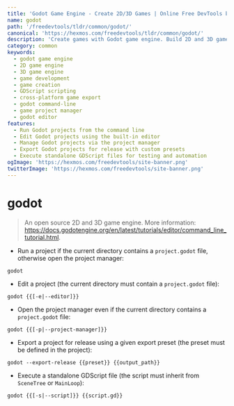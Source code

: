 ```yaml
---
title: 'Godot Game Engine - Create 2D/3D Games | Online Free DevTools by Hexmos'
name: godot
path: '/freedevtools/tldr/common/godot/'
canonical: 'https://hexmos.com/freedevtools/tldr/common/godot/'
description: 'Create games with Godot game engine. Build 2D and 3D games, export for multiple platforms, and use GDScript. Free online tool, no registration required.'
category: common
keywords:
  - godot game engine
  - 2D game engine
  - 3D game engine
  - game development
  - game creation
  - GDScript scripting
  - cross-platform game export
  - godot command-line
  - game project manager
  - godot editor
features:
  - Run Godot projects from the command line
  - Edit Godot projects using the built-in editor
  - Manage Godot projects via the project manager
  - Export Godot projects for release with custom presets
  - Execute standalone GDScript files for testing and automation
ogImage: 'https://hexmos.com/freedevtools/site-banner.png'
twitterImage: 'https://hexmos.com/freedevtools/site-banner.png'
---
```


# godot

> An open source 2D and 3D game engine.
> More information: <https://docs.godotengine.org/en/latest/tutorials/editor/command_line_tutorial.html>.

- Run a project if the current directory contains a `project.godot` file, otherwise open the project manager:

`godot`

- Edit a project (the current directory must contain a `project.godot` file):

`godot {{[-e|--editor]}}`

- Open the project manager even if the current directory contains a `project.godot` file:

`godot {{[-p|--project-manager]}}`

- Export a project for release using a given export preset (the preset must be defined in the project):

`godot --export-release {{preset}} {{output_path}}`

- Execute a standalone GDScript file (the script must inherit from `SceneTree` or `MainLoop`):

`godot {{[-s|--script]}} {{script.gd}}`
